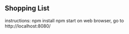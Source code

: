 ## Shopping List
instructions:
npm install
npm start
on web browser, go to http://localhost:8080/


